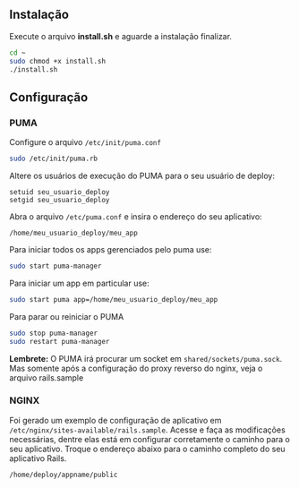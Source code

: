 ## Instalação

Execute o arquivo **install.sh** e aguarde a instalação finalizar.
```sh
cd ~
sudo chmod +x install.sh
./install.sh
```
## Configuração

### PUMA

Configure o arquivo `/etc/init/puma.conf`
```sh
sudo /etc/init/puma.rb
```

Altere os usuários de execução do PUMA para o seu usuário de deploy:
```
setuid seu_usuario_deploy
setgid seu_usuario_deploy
```

Abra o arquivo `/etc/puma.conf` e insira o endereço do seu aplicativo:
```
/home/meu_usuario_deploy/meu_app
```

Para iniciar todos os apps gerenciados pelo puma use: 
```sh
sudo start puma-manager
```

Para iniciar um app em particular use:
```sh
sudo start puma app=/home/meu_usuario_deploy/meu_app
```

Para parar ou reiniciar o PUMA
```sh
sudo stop puma-manager
sudo restart puma-manager
```

**Lembrete:** O PUMA irá procurar um socket em `shared/sockets/puma.sock`. Mas somente após a configuração do proxy reverso do nginx, veja o arquivo rails.sample

### NGINX

Foi gerado um exemplo de configuração de aplicativo em `/etc/nginx/sites-available/rails.sample`. Acesse e faça as modificações necessárias, dentre elas está em configurar corretamente o caminho para o seu aplicativo. Troque o endereço abaixo para o caminho completo do seu aplicativo Rails.
```
/home/deploy/appname/public
```



